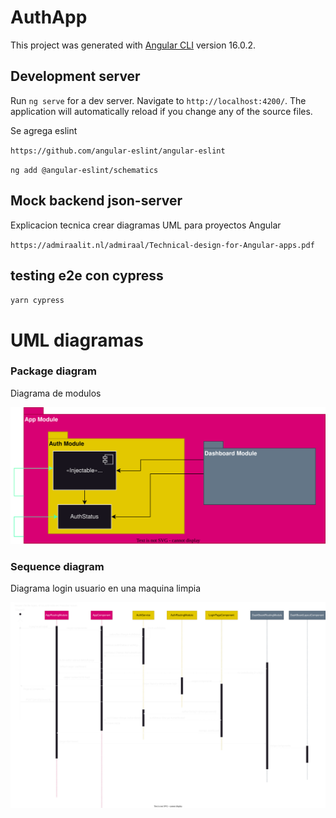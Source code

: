 # AuthApp

This project was generated with [Angular CLI](https://github.com/angular/angular-cli) version 16.0.2.

## Development server

Run `ng serve` for a dev server. Navigate to `http://localhost:4200/`. The application will automatically reload if you change any of the source files.


Se agrega eslint

`https://github.com/angular-eslint/angular-eslint`

`ng add @angular-eslint/schematics`

## Mock backend json-server



Explicacion tecnica crear diagramas UML para proyectos Angular

`https://admiraalit.nl/admiraal/Technical-design-for-Angular-apps.pdf`


## testing e2e con cypress

`yarn cypress`

# UML diagramas

### Package diagram

Diagrama de modulos

![Alt text](./diagrams/Package%20Angular25.drawio.svg)

### Sequence diagram

Diagrama login usuario en una maquina limpia

![Alt text](./diagrams/sequencia-login.drawio.svg)
